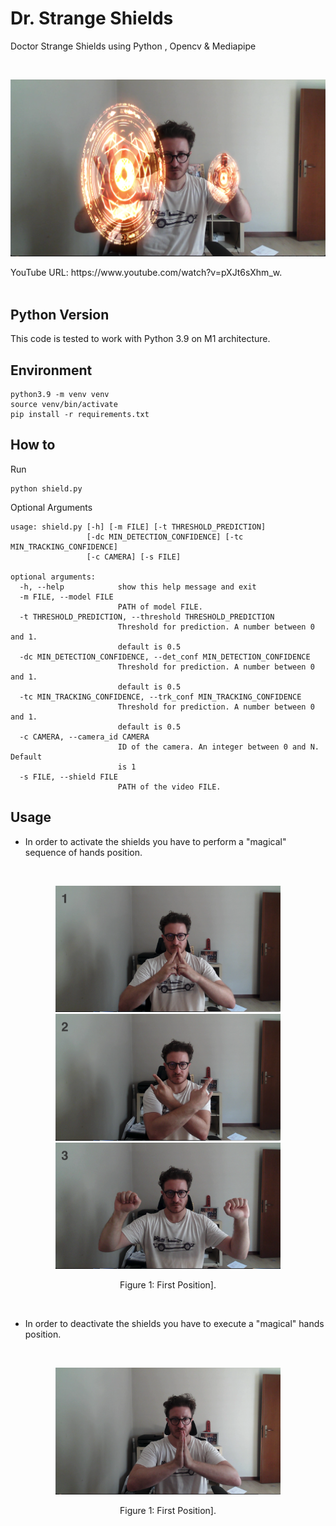 # Dr. Strange Shields
Doctor Strange Shields using Python , Opencv & Mediapipe

<br>
<p align="center">
  <img width="640"  src="./images/example.png">
</p>  <figcaption style="align: right">YouTube URL: https://www.youtube.com/watch?v=pXJt6sXhm_w.</figcaption>
<br>

## Python Version
This code is tested to work with Python 3.9 on M1 architecture. 

## Environment

```
python3.9 -m venv venv
source venv/bin/activate
pip install -r requirements.txt
```

## How to
Run
```
python shield.py
```
Optional Arguments
```
usage: shield.py [-h] [-m FILE] [-t THRESHOLD_PREDICTION]
                 [-dc MIN_DETECTION_CONFIDENCE] [-tc MIN_TRACKING_CONFIDENCE]
                 [-c CAMERA] [-s FILE]

optional arguments:
  -h, --help            show this help message and exit
  -m FILE, --model FILE
                        PATH of model FILE.
  -t THRESHOLD_PREDICTION, --threshold THRESHOLD_PREDICTION
                        Threshold for prediction. A number between 0 and 1.
                        default is 0.5
  -dc MIN_DETECTION_CONFIDENCE, --det_conf MIN_DETECTION_CONFIDENCE
                        Threshold for prediction. A number between 0 and 1.
                        default is 0.5
  -tc MIN_TRACKING_CONFIDENCE, --trk_conf MIN_TRACKING_CONFIDENCE
                        Threshold for prediction. A number between 0 and 1.
                        default is 0.5
  -c CAMERA, --camera_id CAMERA
                        ID of the camera. An integer between 0 and N. Default
                        is 1
  -s FILE, --shield FILE
                        PATH of the video FILE.
```

## Usage
- In order to activate the shields you have to perform a "magical" sequence of hands position.

<br>
<p align="center">
  <img width="360"  src="./images/position_1.png">
  <img width="360"  src="./images/position_2.png">
  <img width="360"  src="./images/position_3.png">
  <figcaption align = "center">Figure 1: First Position].</figcaption>
</p>
<br>

- In order to deactivate the shields you have to execute a "magical" hands position.

<br>
<p align="center">
  <img width="360"  src="./images/position_4.png">
  <figcaption align = "center">Figure 1: First Position].</figcaption>
</p>
<br>
